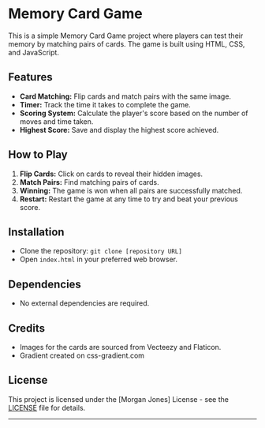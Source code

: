 
# Memory Card Game

This is a simple Memory Card Game project where players can test their memory by matching pairs of cards. The game is built using HTML, CSS, and JavaScript.

## Features

- **Card Matching:** Flip cards and match pairs with the same image.
- **Timer:** Track the time it takes to complete the game.
- **Scoring System:** Calculate the player's score based on the number of moves and time taken.
- **Highest Score:** Save and display the highest score achieved.


## How to Play

1. **Flip Cards:** Click on cards to reveal their hidden images.
2. **Match Pairs:** Find matching pairs of cards.
3. **Winning:** The game is won when all pairs are successfully matched.
4. **Restart:** Restart the game at any time to try and beat your previous score.

## Installation

- Clone the repository: `git clone [repository URL]`
- Open `index.html` in your preferred web browser.

## Dependencies

- No external dependencies are required.

## Credits

- Images for the cards are sourced from Vecteezy and Flaticon.
- Gradient created on css-gradient.com

## License

This project is licensed under the [Morgan Jones] License - see the [LICENSE](LICENSE) file for details.

---

